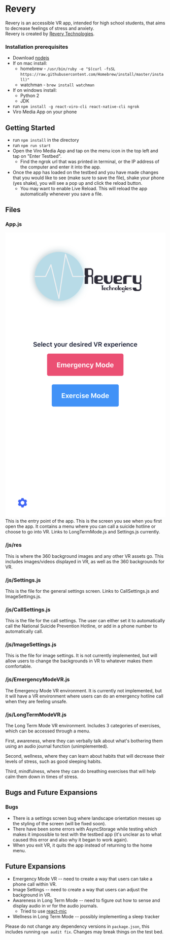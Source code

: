 # Revery
Revery is an accessible VR app, intended for high school students, that aims to decrease feelings of stress and anxiety.  
Revery is created by [Revery Technologies](https://revery.now.sh).
### Installation prerequisites

- Download [nodejs](https://nodejs.org/en/)
- If on mac install:
  - homebrew - `/usr/bin/ruby -e "$(curl -fsSL https://raw.githubusercontent.com/Homebrew/install/master/install)"`
  - watchman - `brew install watchman`
- If on windows install:
  - Python 2
  - JDK
- run `npm install -g react-viro-cli react-native-cli ngrok`
- Viro Media App on your phone

## Getting Started

- run `npm install` in the directory
- run `npm run start`
- Open the Viro Media App and tap on the menu icon in the top left and tap on "Enter Testbed".
    - Find the ngrok url that was printed in terminal, or the IP address of the computer and enter it into the app.
- Once the app has loaded on the testbed and you have made changes that you would like to see (make sure to save the file), shake your phone (yes shake), you will see a pop up and click the reload button.
    - You may want to enable Live Reload. This will reload the app automatically whenever you save a file.

## Files

### App.js
  ![Homescreen](/readmeRes/IMG_5392.PNG)
  This is the entry point of the app. This is the screen you see when you first open the app. It contains a menu where you can call a suicide hotline or choose to go into VR. Links to LongTermMode.js and Settings.js currently.

### /js/res
  This is where the 360 background images and any other VR assets go. This includes images/videos displayed in VR, as well as the 360 backgrounds for VR.

### /js/Settings.js
  This is the file for the general settings screen. Links to CallSettings.js and ImageSettings.js.

### /js/CallSettings.js
  This is the file for the call settings. The user can either set it to automatically call the National Suicide Prevention Hotline, or add in a phone number to automatically call.

### /js/ImageSettings.js
  This is the file for image settings. It is not currently implemented, but will allow users to change the backgrounds in VR to whatever makes them comfortable.

### /js/EmergencyModeVR.js
  The Emergency Mode VR environment. It is currently not implemented, but it will have a VR environment where users can do an emergency hotline call when they are feeling unsafe.

### /js/LongTermModeVR.js
  The Long Term Mode VR environment. Includes 3 categories of exercises, which can be accessed through a menu.

  First, awareness, where they can verbally talk about what's bothering them using an audio journal function (unimplemented).

  Second, wellness, where they can learn about habits that will decrease their levels of stress, such as good sleeping habits.

  Third, mindfulness, where they can do breathing exercises that will help calm them down in times of stress.

## Bugs and Future Expansions
### Bugs
  - There is a settings screen bug where landscape orientation messes up the styling of the screen (will be fixed soon).
  - There have been some errors with AsyncStorage while testing which makes it impossible to test with the testbed app (it's unclear as to what caused this error and also why it began to work again).
  - When you exit VR, it quits the app instead of returning to the home menu.

## Future Expansions
  - Emergency Mode VR -- need to create a way that users can take a phone call within VR.
  - Image Settings -- need to create a way that users can adjust the background in VR.
  - Awareness in Long Term Mode -- need to figure out how to sense and display audio in vr for the audio journals.
      - Tried to use [react-mic](https://www.npmjs.com/package/react-mic)
  - Wellness in Long Term Mode -- possibly implementing a sleep tracker

Please do not change any dependency versions in `package.json`, this includes running `npm audit fix`. Changes may break things on the test bed.
